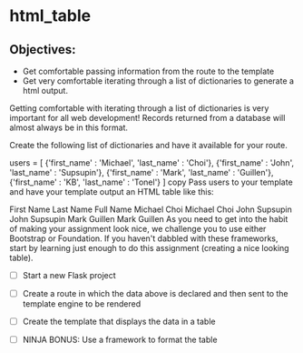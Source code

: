# html_table

## Objectives:

- Get comfortable passing information from the route to the template
- Get very comfortable iterating through a list of dictionaries to generate a html output.



Getting comfortable with iterating through a list of dictionaries is very important for all web development! Records returned from a database will almost always be in this format.

Create the following list of dictionaries and have it available for your route.

users = [
   {'first_name' : 'Michael', 'last_name' : 'Choi'},
   {'first_name' : 'John', 'last_name' : 'Supsupin'},
   {'first_name' : 'Mark', 'last_name' : 'Guillen'},
   {'first_name' : 'KB', 'last_name' : 'Tonel'}
]
copy
Pass users to your template and have your template output an HTML table like this:

First Name	Last Name	Full Name
Michael	Choi	Michael Choi
John	Supsupin	John Supsupin
Mark	Guillen	Mark Guillen
As you need to get into the habit of making your assignment look nice, we challenge you to use either Bootstrap or Foundation. If you haven't dabbled with these frameworks, start by learning just enough to do this assignment (creating a nice looking table).

- [ ] Start a new Flask project

- [ ] Create a route in which the data above is declared and then sent to the template engine to be rendered

- [ ] Create the template that displays the data in a table

- [ ] NINJA BONUS: Use a framework to format the table
